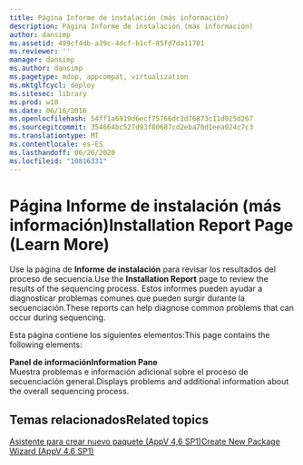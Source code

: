 ```yaml
---
title: Página Informe de instalación (más información)
description: Página Informe de instalación (más información)
author: dansimp
ms.assetid: 499cf4db-a39c-4dcf-b1cf-85fd7da11701
ms.reviewer: ''
manager: dansimp
ms.author: dansimp
ms.pagetype: mdop, appcompat, virtualization
ms.mktglfcycl: deploy
ms.sitesec: library
ms.prod: w10
ms.date: 06/16/2016
ms.openlocfilehash: 54ff1a6919d6ecf75766dc1d76873c11d025d267
ms.sourcegitcommit: 354664bc527d93f80687cd2eba70d1eea024c7c3
ms.translationtype: MT
ms.contentlocale: es-ES
ms.lasthandoff: 06/26/2020
ms.locfileid: "10816331"
---
```

# <span data-ttu-id="d43db-103">Página Informe de instalación (más información)</span><span class="sxs-lookup"><span data-stu-id="d43db-103">Installation Report Page (Learn More)</span></span>


<span data-ttu-id="d43db-104">Use la página de **Informe de instalación** para revisar los resultados del proceso de secuencia.</span><span class="sxs-lookup"><span data-stu-id="d43db-104">Use the **Installation Report** page to review the results of the sequencing process.</span></span> <span data-ttu-id="d43db-105">Estos informes pueden ayudar a diagnosticar problemas comunes que pueden surgir durante la secuenciación.</span><span class="sxs-lookup"><span data-stu-id="d43db-105">These reports can help diagnose common problems that can occur during sequencing.</span></span>

<span data-ttu-id="d43db-106">Esta página contiene los siguientes elementos:</span><span class="sxs-lookup"><span data-stu-id="d43db-106">This page contains the following elements:</span></span>

<a href="" id="information-pane"></a>**<span data-ttu-id="d43db-107">Panel de información</span><span class="sxs-lookup"><span data-stu-id="d43db-107">Information Pane</span></span>**  
<span data-ttu-id="d43db-108">Muestra problemas e información adicional sobre el proceso de secuenciación general.</span><span class="sxs-lookup"><span data-stu-id="d43db-108">Displays problems and additional information about the overall sequencing process.</span></span>

## <span data-ttu-id="d43db-109">Temas relacionados</span><span class="sxs-lookup"><span data-stu-id="d43db-109">Related topics</span></span>


[<span data-ttu-id="d43db-110">Asistente para crear nuevo paquete (AppV 4,6 SP1)</span><span class="sxs-lookup"><span data-stu-id="d43db-110">Create New Package Wizard (AppV 4.6 SP1)</span></span>](create-new-package-wizard---appv-46-sp1-.md)

 

 





